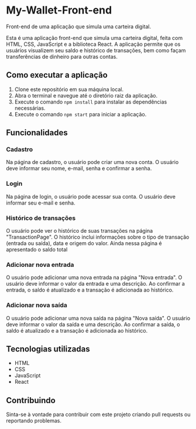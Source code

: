 # My-Wallet-Front-end
Front-end de uma aplicação que simula uma carteira digital. 
<p>Esta é uma aplicação front-end que simula uma carteira digital, feita com HTML, CSS, JavaScript e a biblioteca React. A aplicação permite que os usuários visualizem seu saldo e histórico de transações, bem como façam transferências de dinheiro para outras contas.</p>

<h2>Como executar a aplicação</h2>

<ol>
	<li>Clone este repositório em sua máquina local.</li>
	<li>Abra o terminal e navegue até o diretório raiz da aplicação.</li>
	<li>Execute o comando <code>npm install</code> para instalar as dependências necessárias.</li>
	<li>Execute o comando <code>npm start</code> para iniciar a aplicação.</li>
	
</ol>
<h2>Funcionalidades</h2>
<h3>Cadastro</h3>

<p>Na página de cadastro, o usuário pode criar uma nova conta. O usuário deve informar seu nome, e-mail, senha e confirmar a senha.</p>

<h3>Login</h3>

<p>Na página de login, o usuário pode acessar sua conta. O usuário deve informar seu e-mail e senha.</p>

<h3>Histórico de transações</h3>

<p>O usuário pode ver o histórico de suas transações na página "TransactionPage". O histórico inclui informações sobre o tipo de transação (entrada ou saída), data e origem do valor. Ainda nessa página é apresentado o saldo total</p>

<h3>Adicionar nova entrada</h3>

<p>O usuário pode adicionar uma nova entrada na página "Nova entrada". O usuário deve informar o valor da entrada e uma descrição. Ao confirmar a entrada, o saldo é atualizado e a transação é adicionada ao histórico.</p>

<h3>Adicionar nova saída</h3>

<p>O usuário pode adicionar uma nova saída na página "Nova saída". O usuário deve informar o valor da saída e uma descrição. Ao confirmar a saída, o saldo é atualizado e a transação é adicionada ao histórico.</p>


<h2>Tecnologias utilizadas</h2>

<ul>
	<li>HTML</li>
	<li>CSS</li>
	<li>JavaScript</li>
	<li>React</li>
</ul>

<h2>Contribuindo</h2>

<p>Sinta-se à vontade para contribuir com este projeto criando pull requests ou reportando problemas.</p>
